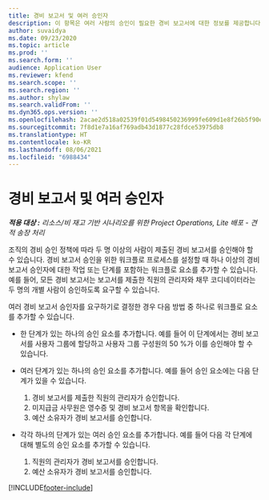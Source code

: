 ```yaml
---
title: 경비 보고서 및 여러 승인자
description: 이 항목은 여러 사람의 승인이 필요한 경비 보고서에 대한 정보를 제공합니다.
author: suvaidya
ms.date: 09/23/2020
ms.topic: article
ms.prod: ''
ms.search.form: ''
audience: Application User
ms.reviewer: kfend
ms.search.scope: ''
ms.search.region: ''
ms.author: shylaw
ms.search.validFrom: ''
ms.dyn365.ops.version: ''
ms.openlocfilehash: 2acae2d518a02539f01d5498450236999fe609d1e8f26b5f90e18b986b83cab1
ms.sourcegitcommit: 7f8d1e7a16af769adb43d1877c28fdce53975db8
ms.translationtype: HT
ms.contentlocale: ko-KR
ms.lasthandoff: 08/06/2021
ms.locfileid: "6988434"
---
```

# <a name="expense-reports-and-multiple-approvers"></a>경비 보고서 및 여러 승인자

_**적용 대상 :** 리소스/비 재고 기반 시나리오를 위한 Project Operations, Lite 배포 - 견적 송장 처리_

조직의 경비 승인 정책에 따라 두 명 이상의 사람이 제출된 경비 보고서를 승인해야 할 수 있습니다. 경비 보고서 승인을 위한 워크플로 프로세스를 설정할 때 하나 이상의 경비 보고서 승인자에 대한 작업 또는 단계를 포함하는 워크플로 요소를 추가할 수 있습니다. 예를 들어, 모든 경비 보고서는 보고서를 제출한 직원의 관리자와 채무 코디네이터라는 두 명의 개별 사람이 승인하도록 요구할 수 있습니다.

여러 경비 보고서 승인자를 요구하기로 결정한 경우 다음 방법 중 하나로 워크플로 요소를 추가할 수 있습니다.

- 한 단계가 있는 하나의 승인 요소를 추가합니다. 예를 들어 이 단계에서는 경비 보고서를 사용자 그룹에 할당하고 사용자 그룹 구성원의 50 %가 이를 승인해야 할 수 있습니다.
- 여러 단계가 있는 하나의 승인 요소를 추가합니다. 예를 들어 승인 요소에는 다음 단계가 있을 수 있습니다.

    1. 경비 보고서를 제출한 직원의 관리자가 승인합니다.
    2. 미지급금 사무원은 영수증 및 경비 보고서 항목을 확인합니다.
    3. 예산 소유자가 경비 보고서를 승인합니다.

- 각각 하나의 단계가 있는 여러 승인 요소를 추가합니다. 예를 들어 다음 각 단계에 대해 별도의 승인 요소를 추가할 수 있습니다.

    1. 직원의 관리자가 경비 보고서를 승인합니다.
    2. 예산 소유자가 경비 보고서를 승인합니다.


[!INCLUDE[footer-include](../includes/footer-banner.md)]